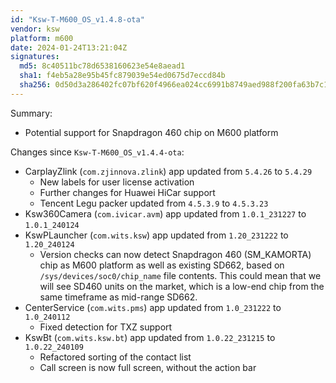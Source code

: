 ```yaml
---
id: "Ksw-T-M600_OS_v1.4.8-ota"
vendor: ksw
platform: m600
date: 2024-01-24T13:21:04Z
signatures:
  md5: 8c40511bc78d6538160623e54e8aead1
  sha1: f4eb5a28e95b45fc879039e54ed0675d7eccd84b
  sha256: 0d50d3a286402fc07bf620f4966ea024cc6991b8749aed988f200fa63b7c1220
---
```

Summary:
- Potential support for Snapdragon 460 chip on M600 platform

Changes since `Ksw-T-M600_OS_v1.4.4-ota`:
- CarplayZlink (`com.zjinnova.zlink`) app updated from `5.4.26` to `5.4.29`
  - New labels for user license activation
  - Further changes for Huawei HiCar support
  - Tencent Legu packer updated from `4.5.3.9` to `4.5.3.23`
- Ksw360Camera (`com.ivicar.avm`) app updated from `1.0.1_231227` to `1.0.1_240124`
- KswPLauncher (`com.wits.ksw`) app updated from `1.20_231222` to `1.20_240124`
  - Version checks can now detect Snapdragon 460 (SM_KAMORTA) chip as M600 platform as well as existing SD662, based on `/sys/devices/soc0/chip_name` file contents. This could mean that we will see SD460 units on the market, which is a low-end chip from the same timeframe as mid-range SD662.
- CenterService (`com.wits.pms`) app updated from `1.0_231222` to `1.0_240112`
  - Fixed detection for TXZ support
- KswBt (`com.wits.ksw.bt`) app updated from `1.0.22_231215` to `1.0.22_240109`
  - Refactored sorting of the contact list
  - Call screen is now full screen, without the action bar 